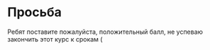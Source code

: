 # Просьба 
Ребят поставите пожалуйста, положительный балл, не успеваю закончить этот курс к срокам (
